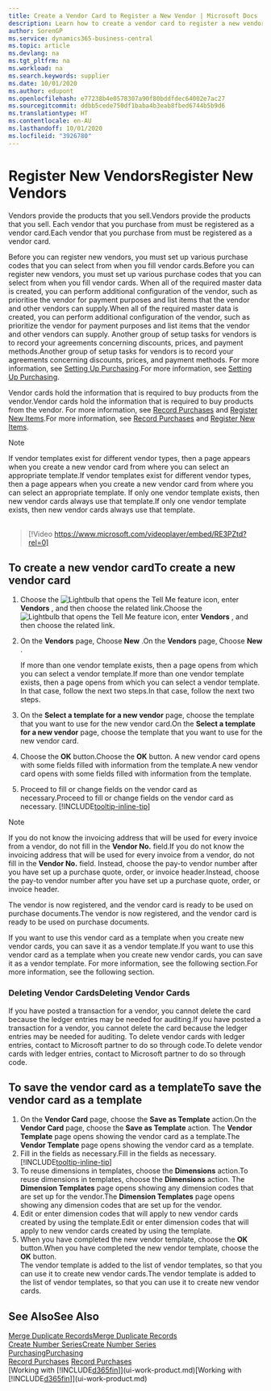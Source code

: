 ```yaml
---
title: Create a Vendor Card to Register a New Vendor | Microsoft Docs
description: Learn how to create a vendor card to register a new vendor or supplier.
author: SorenGP
ms.service: dynamics365-business-central
ms.topic: article
ms.devlang: na
ms.tgt_pltfrm: na
ms.workload: na
ms.search.keywords: supplier
ms.date: 10/01/2020
ms.author: edupont
ms.openlocfilehash: e77238b4e0578307a90f80bddfdec64002e7ac27
ms.sourcegitcommit: ddbb5cede750df1baba4b3eab8fbed6744b5b9d6
ms.translationtype: HT
ms.contentlocale: en-AU
ms.lasthandoff: 10/01/2020
ms.locfileid: "3926780"
---
```

# <a name="register-new-vendors"></a><span data-ttu-id="bf3b7-103">Register New Vendors</span><span class="sxs-lookup"><span data-stu-id="bf3b7-103">Register New Vendors</span></span>

<span data-ttu-id="bf3b7-104">Vendors provide the products that you sell.</span><span class="sxs-lookup"><span data-stu-id="bf3b7-104">Vendors provide the products that you sell.</span></span> <span data-ttu-id="bf3b7-105">Each vendor that you purchase from must be registered as a vendor card.</span><span class="sxs-lookup"><span data-stu-id="bf3b7-105">Each vendor that you purchase from must be registered as a vendor card.</span></span>

<span data-ttu-id="bf3b7-106">Before you can register new vendors, you must set up various purchase codes that you can select from when you fill vendor cards.</span><span class="sxs-lookup"><span data-stu-id="bf3b7-106">Before you can register new vendors, you must set up various purchase codes that you can select from when you fill vendor cards.</span></span> <span data-ttu-id="bf3b7-107">When all of the required master data is created, you can perform additional configuration of the vendor, such as prioritise the vendor for payment purposes and list items that the vendor and other vendors can supply.</span><span class="sxs-lookup"><span data-stu-id="bf3b7-107">When all of the required master data is created, you can perform additional configuration of the vendor, such as prioritize the vendor for payment purposes and list items that the vendor and other vendors can supply.</span></span> <span data-ttu-id="bf3b7-108">Another group of setup tasks for vendors is to record your agreements concerning discounts, prices, and payment methods.</span><span class="sxs-lookup"><span data-stu-id="bf3b7-108">Another group of setup tasks for vendors is to record your agreements concerning discounts, prices, and payment methods.</span></span> <span data-ttu-id="bf3b7-109">For more information, see [Setting Up Purchasing](purchasing-setup-purchasing.md).</span><span class="sxs-lookup"><span data-stu-id="bf3b7-109">For more information, see [Setting Up Purchasing](purchasing-setup-purchasing.md).</span></span>

<span data-ttu-id="bf3b7-110">Vendor cards hold the information that is required to buy products from the vendor.</span><span class="sxs-lookup"><span data-stu-id="bf3b7-110">Vendor cards hold the information that is required to buy products from the vendor.</span></span> <span data-ttu-id="bf3b7-111">For more information, see [Record Purchases](purchasing-how-record-purchases.md) and [Register New Items](inventory-how-register-new-items.md).</span><span class="sxs-lookup"><span data-stu-id="bf3b7-111">For more information, see [Record Purchases](purchasing-how-record-purchases.md) and [Register New Items](inventory-how-register-new-items.md).</span></span>

> [!NOTE]  
> <span data-ttu-id="bf3b7-112">If vendor templates exist for different vendor types, then a page appears when you create a new vendor card from where you can select an appropriate template.</span><span class="sxs-lookup"><span data-stu-id="bf3b7-112">If vendor templates exist for different vendor types, then a page appears when you create a new vendor card from where you can select an appropriate template.</span></span> <span data-ttu-id="bf3b7-113">If only one vendor template exists, then new vendor cards always use that template.</span><span class="sxs-lookup"><span data-stu-id="bf3b7-113">If only one vendor template exists, then new vendor cards always use that template.</span></span>
<br><br>  

> [!Video https://www.microsoft.com/videoplayer/embed/RE3PZtd?rel=0]

## <a name="to-create-a-new-vendor-card"></a><span data-ttu-id="bf3b7-114">To create a new vendor card</span><span class="sxs-lookup"><span data-stu-id="bf3b7-114">To create a new vendor card</span></span>

1. <span data-ttu-id="bf3b7-115">Choose the ![Lightbulb that opens the Tell Me feature](media/ui-search/search_small.png "Tell me what you want to do") icon, enter **Vendors** , and then choose the related link.</span><span class="sxs-lookup"><span data-stu-id="bf3b7-115">Choose the ![Lightbulb that opens the Tell Me feature](media/ui-search/search_small.png "Tell me what you want to do") icon, enter **Vendors** , and then choose the related link.</span></span>  
2. <span data-ttu-id="bf3b7-116">On the **Vendors** page, Choose **New** .</span><span class="sxs-lookup"><span data-stu-id="bf3b7-116">On the **Vendors** page, Choose **New** .</span></span>

    <span data-ttu-id="bf3b7-117">If more than one vendor template exists, then a page opens from which you can select a vendor template.</span><span class="sxs-lookup"><span data-stu-id="bf3b7-117">If more than one vendor template exists, then a page opens from which you can select a vendor template.</span></span> <span data-ttu-id="bf3b7-118">In that case, follow the next two steps.</span><span class="sxs-lookup"><span data-stu-id="bf3b7-118">In that case, follow the next two steps.</span></span>
3. <span data-ttu-id="bf3b7-119">On the **Select a template for a new vendor** page, choose the template that you want to use for the new vendor card.</span><span class="sxs-lookup"><span data-stu-id="bf3b7-119">On the **Select a template for a new vendor** page, choose the template that you want to use for the new vendor card.</span></span>
4. <span data-ttu-id="bf3b7-120">Choose the **OK** button.</span><span class="sxs-lookup"><span data-stu-id="bf3b7-120">Choose the **OK** button.</span></span> <span data-ttu-id="bf3b7-121">A new vendor card opens with some fields filled with information from the template.</span><span class="sxs-lookup"><span data-stu-id="bf3b7-121">A new vendor card opens with some fields filled with information from the template.</span></span>
5. <span data-ttu-id="bf3b7-122">Proceed to fill or change fields on the vendor card as necessary.</span><span class="sxs-lookup"><span data-stu-id="bf3b7-122">Proceed to fill or change fields on the vendor card as necessary.</span></span> [!INCLUDE[tooltip-inline-tip](includes/tooltip-inline-tip_md.md)]

> [!NOTE]  
> <span data-ttu-id="bf3b7-123">If you do not know the invoicing address that will be used for every invoice from a vendor, do not fill in the **Vendor No.** field.</span><span class="sxs-lookup"><span data-stu-id="bf3b7-123">If you do not know the invoicing address that will be used for every invoice from a vendor, do not fill in the **Vendor No.** field.</span></span> <span data-ttu-id="bf3b7-124">Instead, choose the pay-to vendor number after you have set up a purchase quote, order, or invoice header.</span><span class="sxs-lookup"><span data-stu-id="bf3b7-124">Instead, choose the pay-to vendor number after you have set up a purchase quote, order, or invoice header.</span></span>

<span data-ttu-id="bf3b7-125">The vendor is now registered, and the vendor card is ready to be used on purchase documents.</span><span class="sxs-lookup"><span data-stu-id="bf3b7-125">The vendor is now registered, and the vendor card is ready to be used on purchase documents.</span></span>

<span data-ttu-id="bf3b7-126">If you want to use this vendor card as a template when you create new vendor cards, you can save it as a vendor template.</span><span class="sxs-lookup"><span data-stu-id="bf3b7-126">If you want to use this vendor card as a template when you create new vendor cards, you can save it as a vendor template.</span></span> <span data-ttu-id="bf3b7-127">For more information, see the following section.</span><span class="sxs-lookup"><span data-stu-id="bf3b7-127">For more information, see the following section.</span></span>

### <a name="deleting-vendor-cards"></a><span data-ttu-id="bf3b7-128">Deleting Vendor Cards</span><span class="sxs-lookup"><span data-stu-id="bf3b7-128">Deleting Vendor Cards</span></span>
<span data-ttu-id="bf3b7-129">If you have posted a transaction for a vendor, you cannot delete the card because the ledger entries may be needed for auditing.</span><span class="sxs-lookup"><span data-stu-id="bf3b7-129">If you have posted a transaction for a vendor, you cannot delete the card because the ledger entries may be needed for auditing.</span></span> <span data-ttu-id="bf3b7-130">To delete vendor cards with ledger entries, contact to Microsoft partner to do so through code.</span><span class="sxs-lookup"><span data-stu-id="bf3b7-130">To delete vendor cards with ledger entries, contact to Microsoft partner to do so through code.</span></span>

## <a name="to-save-the-vendor-card-as-a-template"></a><span data-ttu-id="bf3b7-131">To save the vendor card as a template</span><span class="sxs-lookup"><span data-stu-id="bf3b7-131">To save the vendor card as a template</span></span>
1. <span data-ttu-id="bf3b7-132">On the **Vendor Card** page, choose the **Save as Template** action.</span><span class="sxs-lookup"><span data-stu-id="bf3b7-132">On the **Vendor Card** page, choose the **Save as Template** action.</span></span> <span data-ttu-id="bf3b7-133">The **Vendor Template** page opens showing the vendor card as a template.</span><span class="sxs-lookup"><span data-stu-id="bf3b7-133">The **Vendor Template** page opens showing the vendor card as a template.</span></span>
2. <span data-ttu-id="bf3b7-134">Fill in the fields as necessary.</span><span class="sxs-lookup"><span data-stu-id="bf3b7-134">Fill in the fields as necessary.</span></span> [!INCLUDE[tooltip-inline-tip](includes/tooltip-inline-tip_md.md)]
3. <span data-ttu-id="bf3b7-135">To reuse dimensions in templates, choose the **Dimensions** action.</span><span class="sxs-lookup"><span data-stu-id="bf3b7-135">To reuse dimensions in templates, choose the **Dimensions** action.</span></span> <span data-ttu-id="bf3b7-136">The **Dimension Templates** page opens showing any dimension codes that are set up for the vendor.</span><span class="sxs-lookup"><span data-stu-id="bf3b7-136">The **Dimension Templates** page opens showing any dimension codes that are set up for the vendor.</span></span>
4. <span data-ttu-id="bf3b7-137">Edit or enter dimension codes that will apply to new vendor cards created by using the template.</span><span class="sxs-lookup"><span data-stu-id="bf3b7-137">Edit or enter dimension codes that will apply to new vendor cards created by using the template.</span></span>
5. <span data-ttu-id="bf3b7-138">When you have completed the new vendor template, choose the **OK** button.</span><span class="sxs-lookup"><span data-stu-id="bf3b7-138">When you have completed the new vendor template, choose the **OK** button.</span></span>  
   <span data-ttu-id="bf3b7-139">The vendor template is added to the list of vendor templates, so that you can use it to create new vendor cards.</span><span class="sxs-lookup"><span data-stu-id="bf3b7-139">The vendor template is added to the list of vendor templates, so that you can use it to create new vendor cards.</span></span>

## <a name="see-also"></a><span data-ttu-id="bf3b7-140">See Also</span><span class="sxs-lookup"><span data-stu-id="bf3b7-140">See Also</span></span>
[<span data-ttu-id="bf3b7-141">Merge Duplicate Records</span><span class="sxs-lookup"><span data-stu-id="bf3b7-141">Merge Duplicate Records</span></span>](sales-how-merge-duplicate-records.md)  
[<span data-ttu-id="bf3b7-142">Create Number Series</span><span class="sxs-lookup"><span data-stu-id="bf3b7-142">Create Number Series</span></span>](ui-create-number-series.md)  
[<span data-ttu-id="bf3b7-143">Purchasing</span><span class="sxs-lookup"><span data-stu-id="bf3b7-143">Purchasing</span></span>](purchasing-manage-purchasing.md)  
<span data-ttu-id="bf3b7-144">[Record Purchases](purchasing-how-record-purchases.md) </span><span class="sxs-lookup"><span data-stu-id="bf3b7-144">[Record Purchases](purchasing-how-record-purchases.md) </span></span>  
<span data-ttu-id="bf3b7-145">[Working with [!INCLUDE[d365fin](includes/d365fin_md.md)]](ui-work-product.md)</span><span class="sxs-lookup"><span data-stu-id="bf3b7-145">[Working with [!INCLUDE[d365fin](includes/d365fin_md.md)]](ui-work-product.md)</span></span>  
